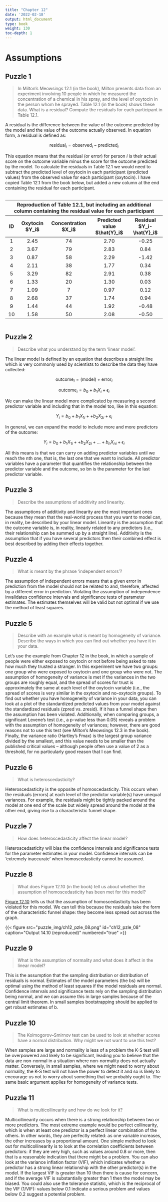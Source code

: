 ```yaml
---
title: "Chapter 12"
date: '2022-02-18'
output: html_document
type: book
weight: 130
toc-depth: 1
---
```


# Assumptions

## Puzzle 1

> In Milton’s Meowsings 12.1 (in the book), Milton presents data from an experiment involving 10 people in which he measured the concentration of a chemical in his spray, and the level of oxytocin in the person whom he sprayed. Table 12.1 (in the book) shows these data. What is a residual? Compute the residuals for each participant in Table 12.1.

A residual is the difference between the value of the outcome predicted by the model and the value of the outcome actually observed. In equation form, a residual is defined as:

$$
\text{residual}_i= \text{observed}_i-\text{predicted}_i
$$

This equation means that the residual (or error) for person *i* is their actual score on the outcome variable minus the score for the outcome predicted by the model. To calculate the residuals in Table 12.1 we would need to subtract the predicted level of oxytocin in each participant (predicted values) from the observed value for each participant (oxytocin). I have copied Table 12.1 from the book below, but added a new column at the end containing the residual for each participant.

<div id="tozbnmkeyf" style="overflow-x:auto;overflow-y:auto;width:auto;height:auto;">
<style>html {
  font-family: -apple-system, BlinkMacSystemFont, 'Segoe UI', Roboto, Oxygen, Ubuntu, Cantarell, 'Helvetica Neue', 'Fira Sans', 'Droid Sans', Arial, sans-serif;
}

#tozbnmkeyf .gt_table {
  display: table;
  border-collapse: collapse;
  margin-left: auto;
  margin-right: auto;
  color: #333333;
  font-size: 16px;
  font-weight: normal;
  font-style: normal;
  background-color: #FFFFFF;
  width: auto;
  border-top-style: solid;
  border-top-width: 2px;
  border-top-color: #A8A8A8;
  border-right-style: none;
  border-right-width: 2px;
  border-right-color: #D3D3D3;
  border-bottom-style: solid;
  border-bottom-width: 2px;
  border-bottom-color: #A8A8A8;
  border-left-style: none;
  border-left-width: 2px;
  border-left-color: #D3D3D3;
}

#tozbnmkeyf .gt_heading {
  background-color: #FFFFFF;
  text-align: center;
  border-bottom-color: #FFFFFF;
  border-left-style: none;
  border-left-width: 1px;
  border-left-color: #D3D3D3;
  border-right-style: none;
  border-right-width: 1px;
  border-right-color: #D3D3D3;
}

#tozbnmkeyf .gt_title {
  color: #333333;
  font-size: 125%;
  font-weight: initial;
  padding-top: 4px;
  padding-bottom: 4px;
  border-bottom-color: #FFFFFF;
  border-bottom-width: 0;
}

#tozbnmkeyf .gt_subtitle {
  color: #333333;
  font-size: 85%;
  font-weight: initial;
  padding-top: 0;
  padding-bottom: 6px;
  border-top-color: #FFFFFF;
  border-top-width: 0;
}

#tozbnmkeyf .gt_bottom_border {
  border-bottom-style: solid;
  border-bottom-width: 2px;
  border-bottom-color: #D3D3D3;
}

#tozbnmkeyf .gt_col_headings {
  border-top-style: solid;
  border-top-width: 2px;
  border-top-color: #D3D3D3;
  border-bottom-style: solid;
  border-bottom-width: 2px;
  border-bottom-color: #D3D3D3;
  border-left-style: none;
  border-left-width: 1px;
  border-left-color: #D3D3D3;
  border-right-style: none;
  border-right-width: 1px;
  border-right-color: #D3D3D3;
}

#tozbnmkeyf .gt_col_heading {
  color: #333333;
  background-color: #FFFFFF;
  font-size: 100%;
  font-weight: normal;
  text-transform: inherit;
  border-left-style: none;
  border-left-width: 1px;
  border-left-color: #D3D3D3;
  border-right-style: none;
  border-right-width: 1px;
  border-right-color: #D3D3D3;
  vertical-align: bottom;
  padding-top: 5px;
  padding-bottom: 6px;
  padding-left: 5px;
  padding-right: 5px;
  overflow-x: hidden;
}

#tozbnmkeyf .gt_column_spanner_outer {
  color: #333333;
  background-color: #FFFFFF;
  font-size: 100%;
  font-weight: normal;
  text-transform: inherit;
  padding-top: 0;
  padding-bottom: 0;
  padding-left: 4px;
  padding-right: 4px;
}

#tozbnmkeyf .gt_column_spanner_outer:first-child {
  padding-left: 0;
}

#tozbnmkeyf .gt_column_spanner_outer:last-child {
  padding-right: 0;
}

#tozbnmkeyf .gt_column_spanner {
  border-bottom-style: solid;
  border-bottom-width: 2px;
  border-bottom-color: #D3D3D3;
  vertical-align: bottom;
  padding-top: 5px;
  padding-bottom: 5px;
  overflow-x: hidden;
  display: inline-block;
  width: 100%;
}

#tozbnmkeyf .gt_group_heading {
  padding: 8px;
  color: #333333;
  background-color: #FFFFFF;
  font-size: 100%;
  font-weight: initial;
  text-transform: inherit;
  border-top-style: solid;
  border-top-width: 2px;
  border-top-color: #D3D3D3;
  border-bottom-style: solid;
  border-bottom-width: 2px;
  border-bottom-color: #D3D3D3;
  border-left-style: none;
  border-left-width: 1px;
  border-left-color: #D3D3D3;
  border-right-style: none;
  border-right-width: 1px;
  border-right-color: #D3D3D3;
  vertical-align: middle;
}

#tozbnmkeyf .gt_empty_group_heading {
  padding: 0.5px;
  color: #333333;
  background-color: #FFFFFF;
  font-size: 100%;
  font-weight: initial;
  border-top-style: solid;
  border-top-width: 2px;
  border-top-color: #D3D3D3;
  border-bottom-style: solid;
  border-bottom-width: 2px;
  border-bottom-color: #D3D3D3;
  vertical-align: middle;
}

#tozbnmkeyf .gt_from_md > :first-child {
  margin-top: 0;
}

#tozbnmkeyf .gt_from_md > :last-child {
  margin-bottom: 0;
}

#tozbnmkeyf .gt_row {
  padding-top: 8px;
  padding-bottom: 8px;
  padding-left: 5px;
  padding-right: 5px;
  margin: 10px;
  border-top-style: solid;
  border-top-width: 1px;
  border-top-color: #D3D3D3;
  border-left-style: none;
  border-left-width: 1px;
  border-left-color: #D3D3D3;
  border-right-style: none;
  border-right-width: 1px;
  border-right-color: #D3D3D3;
  vertical-align: middle;
  overflow-x: hidden;
}

#tozbnmkeyf .gt_stub {
  color: #333333;
  background-color: #FFFFFF;
  font-size: 100%;
  font-weight: initial;
  text-transform: inherit;
  border-right-style: solid;
  border-right-width: 2px;
  border-right-color: #D3D3D3;
  padding-left: 12px;
}

#tozbnmkeyf .gt_summary_row {
  color: #333333;
  background-color: #FFFFFF;
  text-transform: inherit;
  padding-top: 8px;
  padding-bottom: 8px;
  padding-left: 5px;
  padding-right: 5px;
}

#tozbnmkeyf .gt_first_summary_row {
  padding-top: 8px;
  padding-bottom: 8px;
  padding-left: 5px;
  padding-right: 5px;
  border-top-style: solid;
  border-top-width: 2px;
  border-top-color: #D3D3D3;
}

#tozbnmkeyf .gt_grand_summary_row {
  color: #333333;
  background-color: #FFFFFF;
  text-transform: inherit;
  padding-top: 8px;
  padding-bottom: 8px;
  padding-left: 5px;
  padding-right: 5px;
}

#tozbnmkeyf .gt_first_grand_summary_row {
  padding-top: 8px;
  padding-bottom: 8px;
  padding-left: 5px;
  padding-right: 5px;
  border-top-style: double;
  border-top-width: 6px;
  border-top-color: #D3D3D3;
}

#tozbnmkeyf .gt_striped {
  background-color: rgba(128, 128, 128, 0.05);
}

#tozbnmkeyf .gt_table_body {
  border-top-style: solid;
  border-top-width: 2px;
  border-top-color: #D3D3D3;
  border-bottom-style: solid;
  border-bottom-width: 2px;
  border-bottom-color: #D3D3D3;
}

#tozbnmkeyf .gt_footnotes {
  color: #333333;
  background-color: #FFFFFF;
  border-bottom-style: none;
  border-bottom-width: 2px;
  border-bottom-color: #D3D3D3;
  border-left-style: none;
  border-left-width: 2px;
  border-left-color: #D3D3D3;
  border-right-style: none;
  border-right-width: 2px;
  border-right-color: #D3D3D3;
}

#tozbnmkeyf .gt_footnote {
  margin: 0px;
  font-size: 90%;
  padding: 4px;
}

#tozbnmkeyf .gt_sourcenotes {
  color: #333333;
  background-color: #FFFFFF;
  border-bottom-style: none;
  border-bottom-width: 2px;
  border-bottom-color: #D3D3D3;
  border-left-style: none;
  border-left-width: 2px;
  border-left-color: #D3D3D3;
  border-right-style: none;
  border-right-width: 2px;
  border-right-color: #D3D3D3;
}

#tozbnmkeyf .gt_sourcenote {
  font-size: 90%;
  padding: 4px;
}

#tozbnmkeyf .gt_left {
  text-align: left;
}

#tozbnmkeyf .gt_center {
  text-align: center;
}

#tozbnmkeyf .gt_right {
  text-align: right;
  font-variant-numeric: tabular-nums;
}

#tozbnmkeyf .gt_font_normal {
  font-weight: normal;
}

#tozbnmkeyf .gt_font_bold {
  font-weight: bold;
}

#tozbnmkeyf .gt_font_italic {
  font-style: italic;
}

#tozbnmkeyf .gt_super {
  font-size: 65%;
}

#tozbnmkeyf .gt_footnote_marks {
  font-style: italic;
  font-weight: normal;
  font-size: 65%;
}
</style>
<table class="gt_table">
  <thead class="gt_header">
    <tr>
      <th colspan="5" class="gt_heading gt_title gt_font_normal gt_bottom_border" style>Reproduction of Table 12.1, but including an additional column containing the residual value for each participant</th>
    </tr>
    
  </thead>
  <thead class="gt_col_headings">
    <tr>
      <th class="gt_col_heading gt_columns_bottom_border gt_right" rowspan="1" colspan="1" style="text-align: center;">ID</th>
      <th class="gt_col_heading gt_columns_bottom_border gt_right" rowspan="1" colspan="1" style="text-align: center;">Oxytocin<br>$Y_i$</th>
      <th class="gt_col_heading gt_columns_bottom_border gt_right" rowspan="1" colspan="1" style="text-align: center;">Concentration<br>$X_i$</th>
      <th class="gt_col_heading gt_columns_bottom_border gt_right" rowspan="1" colspan="1" style="text-align: center;">Predicted value<br>$\hat{Y}_i$</th>
      <th class="gt_col_heading gt_columns_bottom_border gt_right" rowspan="1" colspan="1" style="text-align: center;">Residual<br>$Y_i-\hat{Y}_i$</th>
    </tr>
  </thead>
  <tbody class="gt_table_body">
    <tr><td class="gt_row gt_right" style="text-align: center;">1</td>
<td class="gt_row gt_right" style="text-align: center;">2.45</td>
<td class="gt_row gt_right" style="text-align: center;">74</td>
<td class="gt_row gt_right" style="text-align: center;">2.70</td>
<td class="gt_row gt_right" style="text-align: center;">-0.25</td></tr>
    <tr><td class="gt_row gt_right" style="text-align: center;">2</td>
<td class="gt_row gt_right" style="text-align: center;">3.67</td>
<td class="gt_row gt_right" style="text-align: center;">79</td>
<td class="gt_row gt_right" style="text-align: center;">2.83</td>
<td class="gt_row gt_right" style="text-align: center;">0.84</td></tr>
    <tr><td class="gt_row gt_right" style="text-align: center;">3</td>
<td class="gt_row gt_right" style="text-align: center;">0.87</td>
<td class="gt_row gt_right" style="text-align: center;">58</td>
<td class="gt_row gt_right" style="text-align: center;">2.29</td>
<td class="gt_row gt_right" style="text-align: center;">-1.42</td></tr>
    <tr><td class="gt_row gt_right" style="text-align: center;">4</td>
<td class="gt_row gt_right" style="text-align: center;">2.11</td>
<td class="gt_row gt_right" style="text-align: center;">38</td>
<td class="gt_row gt_right" style="text-align: center;">1.77</td>
<td class="gt_row gt_right" style="text-align: center;">0.34</td></tr>
    <tr><td class="gt_row gt_right" style="text-align: center;">5</td>
<td class="gt_row gt_right" style="text-align: center;">3.29</td>
<td class="gt_row gt_right" style="text-align: center;">82</td>
<td class="gt_row gt_right" style="text-align: center;">2.91</td>
<td class="gt_row gt_right" style="text-align: center;">0.38</td></tr>
    <tr><td class="gt_row gt_right" style="text-align: center;">6</td>
<td class="gt_row gt_right" style="text-align: center;">1.33</td>
<td class="gt_row gt_right" style="text-align: center;">20</td>
<td class="gt_row gt_right" style="text-align: center;">1.30</td>
<td class="gt_row gt_right" style="text-align: center;">0.03</td></tr>
    <tr><td class="gt_row gt_right" style="text-align: center;">7</td>
<td class="gt_row gt_right" style="text-align: center;">1.09</td>
<td class="gt_row gt_right" style="text-align: center;">7</td>
<td class="gt_row gt_right" style="text-align: center;">0.97</td>
<td class="gt_row gt_right" style="text-align: center;">0.12</td></tr>
    <tr><td class="gt_row gt_right" style="text-align: center;">8</td>
<td class="gt_row gt_right" style="text-align: center;">2.68</td>
<td class="gt_row gt_right" style="text-align: center;">37</td>
<td class="gt_row gt_right" style="text-align: center;">1.74</td>
<td class="gt_row gt_right" style="text-align: center;">0.94</td></tr>
    <tr><td class="gt_row gt_right" style="text-align: center;">9</td>
<td class="gt_row gt_right" style="text-align: center;">1.44</td>
<td class="gt_row gt_right" style="text-align: center;">44</td>
<td class="gt_row gt_right" style="text-align: center;">1.92</td>
<td class="gt_row gt_right" style="text-align: center;">-0.48</td></tr>
    <tr><td class="gt_row gt_right" style="text-align: center;">10</td>
<td class="gt_row gt_right" style="text-align: center;">1.58</td>
<td class="gt_row gt_right" style="text-align: center;">50</td>
<td class="gt_row gt_right" style="text-align: center;">2.08</td>
<td class="gt_row gt_right" style="text-align: center;">-0.50</td></tr>
  </tbody>
  
  
</table>
</div>

## Puzzle 2

> Describe what you understand by the term ‘linear model’.

The linear model is defined by an equation that describes a straight line which is very commonly used by scientists to describe the data they have collected:

$$
\text{outcome}_i=(\text{model})+\text{error}_i
$$

$$
\text{outcome}_i= b_0 + b_1X_i + \epsilon_i
$$

We can make the linear model more complicated by measuring a second predictor variable and including that in the model too, like in this equation:

$$
Y_i = b_0 + b_1X_{1i} + + b_2X_{2i} + \epsilon_i
$$

In general, we can expand the model to include more and more predictors of the outcome:

$$
Y_i= b_0 + b_1X_{1i} + + b_2X_{2i} + \dots + b_nX_{ni} + \epsilon_i
$$

All this means is that we can carry on adding predictor variables until we reach the nth one, that is, the last one that we want to include. All predictor variables have a parameter that quantifies the relationship between the predictor variable and the outcome, so bn is the parameter for the last predictor variable.

## Puzzle 3

> Describe the assumptions of additivity and linearity.

The assumptions of additivity and linearity are the most important ones because they mean that the real-world process that you want to model can, in reality, be described by your linear model. Linearity is the assumption that the outcome variable is, in reality, linearly related to any predictors (i.e., their relationship can be summed up by a straight line). Additivity is the assumption that if you have several predictors then their combined effect is best described by adding their effects together.

## Puzzle 4

> What is meant by the phrase ‘independent errors’?

The assumption of independent errors means that a given error in prediction from the model should not be related to and, therefore, affected by a different error in prediction. Violating the assumption of independence invalidates confidence intervals and significance tests of parameter estimates. The estimates themselves will be valid but not optimal if we use the method of least squares.

## Puzzle 5

> Describe with an example what is meant by homogeneity of variance. Describe the ways in which you can find out whether you have it in your data.

Let’s use the example from Chapter 12 in the book, in which a sample of people were either exposed to oxytocin or not before being asked to rate how much they trusted a stranger. In this experiment we have two groups: one group who were exposed to oxytocin and one group who were not. The assumption of homogeneity of variance is met if the variances in the two groups are roughly equal, and the spread of scores for trust is approximately the same at each level of the oxytocin variable (i.e., the spread of scores is very similar in the oxytocin and no-oxytocin groups).
To find out whether you have homogeneity of variance in your data, you can look at a plot of the standardized predicted values from your model against the standardized residuals (zpred vs. zresid). If it has a funnel shape then the assumption has been violated. Additionally, when comparing groups, a significant Levene’s test (i.e., a p-value less than 0.05) reveals a problem with the assumption of homogeneity of variances; however, there are good reasons not to use this test (see Milton’s Meowsings 12.3 in the book). Finally, the variance ratio (Hartley’s Fmax) is the largest group variance divided by the smallest, and this value needs to be smaller than the published critical values – although people often use a value of 2 as a threshold, for no particularly good reason that I can find.

## Puzzle 6

> What is heteroscedasticity?

Heteroscedasticity is the opposite of homoscedasticity. This occurs when the residuals (errors) at each level of the predictor variable(s) have unequal variances. For example, the residuals might be tightly packed around the model at one end of the scale but widely spread around the model at the other end, giving rise to a characteristic funnel shape.

## Puzzle 7

> How does heteroscedasticity affect the linear model?

Heteroscedasticity will bias the confidence intervals and significance tests for the parameter estimates in your model. Confidence intervals can be ‘extremely inaccurate’ when homoscedasticity cannot be assumed.

## Puzzle 8

> What does Figure 12.10 (in the book) tell us about whether the assumption of homoscedasticity has been met for this model?

[Figure 12.10](#figure-ch12_pzle_08) tells us that the assumption of homoscedasticity has been violated for this model. We can tell this because the residuals take the form of the characteristic funnel shape: they become less spread out across the graph.

{{< figure src="puzzle_img/ch12_pzle_08.png" id="ch12_pzle_08" caption="Output 14.10 (reproduced)" numbered="true" >}}

## Puzzle 9

> What is the assumption of normality and what does it affect in the linear model?

This is the assumption that the sampling distribution or distribution of residuals is normal. Estimates of the model parameters (the bs) will be optimal using the method of least squares if the model residuals are normal. Confidence intervals and significance tests rely on the sampling distribution being normal, and we can assume this in large samples because of the central limit theorem. In small samples bootstrapping should be applied to get robust estimates of b.

## Puzzle 10

> The Kolmogorov–Smirnov test can be used to look at whether scores have a normal distribution. Why might we not want to use this test?

When samples are large and normality is less of a problem the K-S test will be overpowered and likely to be significant, leading you to believe that the data are non-normal in a situation where non-normality does not actually matter. Conversely, in small samples, where we might need to worry about normality, the K-S test will not have the power to detect it and so is likely to encourage us not to worry about something that we probably ought to. The same basic argument applies for homogeneity of variance tests.

## Puzzle 11

> What is multicollinearity and how do we look for it?

Multicollinearity occurs when there is a strong relationship between two or more predictors. The most extreme example would be perfect collinearity, which is when at least one predictor is a perfect linear combination of the others. In other words, they are perfectly related: as one variable increases, the other increases by a proportional amount.
One simple method to look out for multicollinearity is to look at the correlation coefficients between predictors: if they are very high, such as values around 0.8 or more, then that is a reasonable indication that there might be a problem. You can also look at the variance inflation factor (VIF), which indicates whether a predictor has a strong linear relationship with the other predictor(s) in the model. If the largest VIF is greater than 10 then there is cause for concern, and if the average VIF is substantially greater than 1 then the model may be biased. You could also use the tolerance statistic, which is the reciprocal of the VIF (1/VIF): values below 0.1 indicate a serious problem and values below 0.2 suggest a potential problem.
